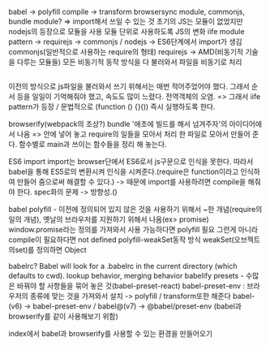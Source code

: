 babel -> polyfill
compile -> transform
browsersync
module, commonjs, bundle
module? => import해서 쓰일 수 있는 것
초기의 JS는 모듈이 없었지만 nodejs의 등장으로 모듈을 사용
모듈 단위로 사용하도록 JS의 변화
iife module pattern -> requirejs -> commonjs / nodejs -> ES6단계에서 import가 생김
commonjs(일반적으로 사용하는 require의 형태)
requirejs -> AMD(비동기적 기술을 다루는 모듈들)
모든 비동기적 동작 방식을 다 불러와서 파일을 비동기로 처리
```
```
이전의 방식으로 js파일을 불러와서 쓰기 위해서는 매번 적어주었어야 했다.
그래서 순서 등을 일일이 기억해줘야 했고, 속도도 많이 느렸다.
전역객체의 오염.
=> 그래서 iife pattern가 등장 / 문법적으로 (function () {}()) 즉시 실행하도록 한다.

browserify(webpack의 조상?)
bundle '애초에 빌드를 해서 넘겨주자'의 아이디어에서 나옴 => 안에 넣어 놓고 require의 일들을 모아서 처리
한 파일로 모아서 만들어 준다. 함수별로 main과 쓰이는 함수들을 정리 해 놓는다.

ES6 import
import는 browser단에서 ES6로서 js구문으로 인식을 못한다. 따라서 babel을 통해 ES5로의 변환시켜 인식을 시켜준다.(require은 function이라고 인식하여 만들어 줌으로써 해결할 수 있다.) -> 때문에 import를 사용하려면 compile을 해줘야 한다.
spec화의 문제 -> 방향성.()

babel
polyfill - 이전에 정의되어 있지 않은 것을 사용하기 위해서 ~한 개념(require의 일의 개념), 옛날의 브라우저를 지원하기 위해서 나옴(ex> promise)
window.promise라는 정의를 가져와서 사용 가능하다면 polyfill 필요
그런게 아니라 compile이 필요하다면 
not defined
polyfill-weakSet동작 방식
weakSet(오브젝트의set)를 정의하면 Object

babelrc? Babel will look for a .babelrc in the current directory (which defaults to cwd).
lookup behavior, merging behavior
babelify
presets - 수많은 바꿔야 할 사항들을 묶어 놓은 것(babel-preset-react)
babel-preset-env : 브라우저의 종류에 맞는 것을 가져와서 설치
 -> polyfill / transform또한 해준다
babel-(v6) -> babel-preset-env / babel@(v7) -> @babel/preset-env
(babel과 browserify를 같이 사용해보기 위함)


index에서 babel과 browserify를 사용할 수 있는 환경을 만들어오기